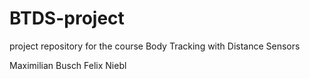 # BTDS-project
project repository for the course Body Tracking with Distance Sensors

Maximilian Busch
Felix Niebl
